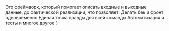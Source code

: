 Это фреймворк, который помогает описать входные и выходные данные, до фактической реализации, что позволяет:
Делать бек и фронт одновременно
Единая точка правды для всей команды
Автоматизация и тесты
и многое другое )